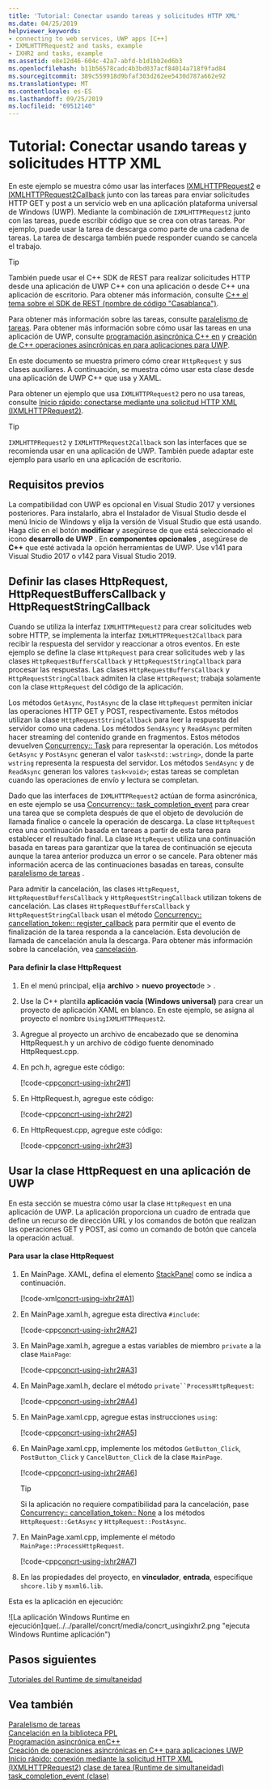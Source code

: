 ```yaml
---
title: 'Tutorial: Conectar usando tareas y solicitudes HTTP XML'
ms.date: 04/25/2019
helpviewer_keywords:
- connecting to web services, UWP apps [C++]
- IXMLHTTPRequest2 and tasks, example
- IXHR2 and tasks, example
ms.assetid: e8e12d46-604c-42a7-abfd-b1d1bb2ed6b3
ms.openlocfilehash: b11b56578cadc4b3bd037acf84014a718f9fad84
ms.sourcegitcommit: 389c559918d9bfaf303d262ee5430d787a662e92
ms.translationtype: MT
ms.contentlocale: es-ES
ms.lasthandoff: 09/25/2019
ms.locfileid: "69512140"
---
```

# <a name="walkthrough-connecting-using-tasks-and-xml-http-requests"></a>Tutorial: Conectar usando tareas y solicitudes HTTP XML

En este ejemplo se muestra cómo usar las interfaces [IXMLHTTPRequest2](/windows/win32/api/msxml6/nn-msxml6-ixmlhttprequest2) e [IXMLHTTPRequest2Callback](/windows/win32/api/msxml6/nn-msxml6-ixmlhttprequest2callback) junto con las tareas para enviar solicitudes HTTP GET y post a un servicio web en una aplicación plataforma universal de Windows (UWP). Mediante la combinación de `IXMLHTTPRequest2` junto con las tareas, puede escribir código que se crea con otras tareas. Por ejemplo, puede usar la tarea de descarga como parte de una cadena de tareas. La tarea de descarga también puede responder cuando se cancela el trabajo.

> [!TIP]
>  También puede usar el C++ SDK de REST para realizar solicitudes HTTP desde una aplicación de UWP C++ con una aplicación o desde C++ una aplicación de escritorio. Para obtener más información, consulte [ C++ el tema sobre el SDK de REST (nombre de código "Casablanca")](https://github.com/Microsoft/cpprestsdk).

Para obtener más información sobre las tareas, consulte [paralelismo de tareas](../../parallel/concrt/task-parallelism-concurrency-runtime.md). Para obtener más información sobre cómo usar las tareas en una aplicación de UWP, consulte [programación asincrónica C++ en](/windows/uwp/threading-async/asynchronous-programming-in-cpp-universal-windows-platform-apps) y [creación de C++ operaciones asincrónicas en para aplicaciones para UWP](../../parallel/concrt/creating-asynchronous-operations-in-cpp-for-windows-store-apps.md).

En este documento se muestra primero cómo crear `HttpRequest` y sus clases auxiliares. A continuación, se muestra cómo usar esta clase desde una aplicación de UWP C++ que usa y XAML.

Para obtener un ejemplo que usa `IXMLHTTPRequest2` pero no usa tareas, consulte [Inicio rápido: conectarse mediante una solicitud HTTP XML (IXMLHTTPRequest2)](/previous-versions/windows/apps/hh770550\(v=win.10\)).

> [!TIP]
>  `IXMLHTTPRequest2` y `IXMLHTTPRequest2Callback` son las interfaces que se recomienda usar en una aplicación de UWP. También puede adaptar este ejemplo para usarlo en una aplicación de escritorio.

## <a name="prerequisites"></a>Requisitos previos

La compatibilidad con UWP es opcional en Visual Studio 2017 y versiones posteriores. Para instalarlo, abra el Instalador de Visual Studio desde el menú Inicio de Windows y elija la versión de Visual Studio que está usando. Haga clic en el botón **modificar** y asegúrese de que está seleccionado el icono **desarrollo de UWP** . En **componentes opcionales** , asegúrese de **C++** que esté activada la opción herramientas de UWP. Use v141 para Visual Studio 2017 o v142 para Visual Studio 2019.

## <a name="defining-the-httprequest-httprequestbufferscallback-and-httprequeststringcallback-classes"></a>Definir las clases HttpRequest, HttpRequestBuffersCallback y HttpRequestStringCallback

Cuando se utiliza la interfaz `IXMLHTTPRequest2` para crear solicitudes web sobre HTTP, se implementa la interfaz `IXMLHTTPRequest2Callback` para recibir la respuesta del servidor y reaccionar a otros eventos. En este ejemplo se define la clase `HttpRequest` para crear solicitudes web y las clases `HttpRequestBuffersCallback` y `HttpRequestStringCallback` para procesar las respuestas. Las clases `HttpRequestBuffersCallback` y `HttpRequestStringCallback` admiten la clase `HttpRequest`; trabaja solamente con la clase `HttpRequest` del código de la aplicación.

Los métodos `GetAsync`, `PostAsync` de la clase `HttpRequest` permiten iniciar las operaciones HTTP GET y POST, respectivamente. Estos métodos utilizan la clase `HttpRequestStringCallback` para leer la respuesta del servidor como una cadena. Los métodos `SendAsync` y `ReadAsync` permiten hacer streaming del contenido grande en fragmentos. Estos métodos devuelven [Concurrency:: Task](../../parallel/concrt/reference/task-class.md) para representar la operación. Los métodos `GetAsync` y `PostAsync` generan el valor `task<std::wstring>`, donde la parte `wstring` representa la respuesta del servidor. Los métodos `SendAsync` y de `ReadAsync` generan los valores `task<void>`; estas tareas se completan cuando las operaciones de envío y lectura se completan.

Dado que las interfaces de `IXMLHTTPRequest2` actúan de forma asincrónica, en este ejemplo se usa [Concurrency:: task_completion_event](../../parallel/concrt/reference/task-completion-event-class.md) para crear una tarea que se completa después de que el objeto de devolución de llamada finalice o cancele la operación de descarga. La clase `HttpRequest` crea una continuación basada en tareas a partir de esta tarea para establecer el resultado final. La clase `HttpRequest` utiliza una continuación basada en tareas para garantizar que la tarea de continuación se ejecuta aunque la tarea anterior produzca un error o se cancele. Para obtener más información acerca de las continuaciones basadas en tareas, consulte [paralelismo de tareas](../../parallel/concrt/task-parallelism-concurrency-runtime.md) .

Para admitir la cancelación, las clases `HttpRequest`, `HttpRequestBuffersCallback` y `HttpRequestStringCallback` utilizan tokens de cancelación. Las clases `HttpRequestBuffersCallback` y `HttpRequestStringCallback` usan el método [Concurrency:: cancellation_token:: register_callback](reference/cancellation-token-class.md#register_callback) para permitir que el evento de finalización de la tarea responda a la cancelación. Esta devolución de llamada de cancelación anula la descarga. Para obtener más información sobre la cancelación, vea [cancelación](../../parallel/concrt/exception-handling-in-the-concurrency-runtime.md#cancellation).

#### <a name="to-define-the-httprequest-class"></a>Para definir la clase HttpRequest

1. En el menú principal, elija **archivo** > **nuevo** **proyecto**de > . 

1. Use la C++ plantilla **aplicación vacía (Windows universal)** para crear un proyecto de aplicación XAML en blanco. En este ejemplo, se asigna al proyecto el nombre `UsingIXMLHTTPRequest2`.

1. Agregue al proyecto un archivo de encabezado que se denomina HttpRequest.h y un archivo de código fuente denominado HttpRequest.cpp.

1. En pch.h, agregue este código:

   [!code-cpp[concrt-using-ixhr2#1](../../parallel/concrt/codesnippet/cpp/walkthrough-connecting-using-tasks-and-xml-http-requests_1.h)]

1. En HttpRequest.h, agregue este código:

   [!code-cpp[concrt-using-ixhr2#2](../../parallel/concrt/codesnippet/cpp/walkthrough-connecting-using-tasks-and-xml-http-requests_2.h)]

1. En HttpRequest.cpp, agregue este código:

   [!code-cpp[concrt-using-ixhr2#3](../../parallel/concrt/codesnippet/cpp/walkthrough-connecting-using-tasks-and-xml-http-requests_3.cpp)]

## <a name="using-the-httprequest-class-in-a-uwp-app"></a>Usar la clase HttpRequest en una aplicación de UWP

En esta sección se muestra cómo usar la clase `HttpRequest` en una aplicación de UWP. La aplicación proporciona un cuadro de entrada que define un recurso de dirección URL y los comandos de botón que realizan las operaciones GET y POST, así como un comando de botón que cancela la operación actual.

#### <a name="to-use-the-httprequest-class"></a>Para usar la clase HttpRequest

1. En MainPage. XAML, defina el elemento [StackPanel](/uwp/api/Windows.UI.Xaml.Controls.StackPanel) como se indica a continuación.

   [!code-xml[concrt-using-ixhr2#A1](../../parallel/concrt/codesnippet/xaml/walkthrough-connecting-using-tasks-and-xml-http-requests_4.xaml)]

2. En MainPage.xaml.h, agregue esta directiva `#include`:

   [!code-cpp[concrt-using-ixhr2#A2](../../parallel/concrt/codesnippet/cpp/walkthrough-connecting-using-tasks-and-xml-http-requests_5.h)]

3. En MainPage.xaml.h, agregue a estas variables de miembro `private` a la clase `MainPage`:

   [!code-cpp[concrt-using-ixhr2#A3](../../parallel/concrt/codesnippet/cpp/walkthrough-connecting-using-tasks-and-xml-http-requests_6.h)]

4. En MainPage.xaml.h, declare el método `private``ProcessHttpRequest`:

   [!code-cpp[concrt-using-ixhr2#A4](../../parallel/concrt/codesnippet/cpp/walkthrough-connecting-using-tasks-and-xml-http-requests_7.h)]

5. En MainPage.xaml.cpp, agregue estas instrucciones `using`:

   [!code-cpp[concrt-using-ixhr2#A5](../../parallel/concrt/codesnippet/cpp/walkthrough-connecting-using-tasks-and-xml-http-requests_8.cpp)]

6. En MainPage.xaml.cpp, implemente los métodos `GetButton_Click`, `PostButton_Click` y `CancelButton_Click` de la clase `MainPage`.

   [!code-cpp[concrt-using-ixhr2#A6](../../parallel/concrt/codesnippet/cpp/walkthrough-connecting-using-tasks-and-xml-http-requests_9.cpp)]

   > [!TIP]
   > Si la aplicación no requiere compatibilidad para la cancelación, pase [Concurrency:: cancellation_token:: None](reference/cancellation-token-class.md#none) a los métodos `HttpRequest::GetAsync` y `HttpRequest::PostAsync`.

1. En MainPage.xaml.cpp, implemente el método `MainPage::ProcessHttpRequest`.

   [!code-cpp[concrt-using-ixhr2#A7](../../parallel/concrt/codesnippet/cpp/walkthrough-connecting-using-tasks-and-xml-http-requests_10.cpp)]

8. En las propiedades del proyecto, en **vinculador**, **entrada**, especifique `shcore.lib` y `msxml6.lib`.

Esta es la aplicación en ejecución:

![La aplicación Windows Runtime en ejecución]que(../../parallel/concrt/media/concrt_usingixhr2.png "ejecuta Windows Runtime aplicación")

## <a name="next-steps"></a>Pasos siguientes

[Tutoriales del Runtime de simultaneidad](../../parallel/concrt/concurrency-runtime-walkthroughs.md)

## <a name="see-also"></a>Vea también

[Paralelismo de tareas](../../parallel/concrt/task-parallelism-concurrency-runtime.md)<br/>
[Cancelación en la biblioteca PPL](cancellation-in-the-ppl.md)<br/>
[Programación asincrónica enC++](/windows/uwp/threading-async/asynchronous-programming-in-cpp-universal-windows-platform-apps)<br/>
[Creación de operaciones asincrónicas en C++ para aplicaciones UWP](../../parallel/concrt/creating-asynchronous-operations-in-cpp-for-windows-store-apps.md)<br/>
[Inicio rápido: conexión mediante la solicitud HTTP XML (IXMLHTTPRequest2)](/previous-versions/windows/apps/hh770550\(v=win.10\))
[clase de tarea (Runtime de simultaneidad)](../../parallel/concrt/reference/task-class.md)<br/>
[task_completion_event (clase)](../../parallel/concrt/reference/task-completion-event-class.md)
